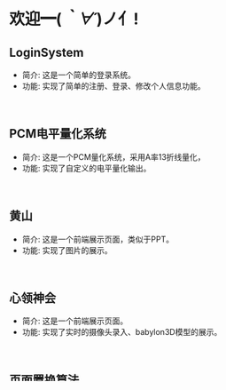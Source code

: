 # 欢迎━(*｀∀´*)ノ亻!

## LoginSystem
- 简介: 这是一个简单的登录系统。
- 功能: 实现了简单的注册、登录、修改个人信息功能。
<br>

## PCM电平量化系统
- 简介: 这是一个PCM量化系统，采用A率13折线量化，
- 功能: 实现了自定义的电平量化输出。
<br>

## 黄山
- 简介: 这是一个前端展示页面，类似于PPT。
- 功能: 实现了图片的展示。
<br>

## 心领神会
- 简介: 这是一个前端展示页面。
- 功能: 实现了实时的摄像头录入、babylon3D模型的展示。
<br>

## 页面置换算法
- 简介: 这是一个模拟虚拟内存页面置换的一个算法。
- 功能: 实现了LRU、OPT和FIFO的模拟。
<br>

## 校验和
- 简介: 这是一个把输入文件的二进制转换为16位校验和的转换程序。
- 功能: 实现了获取文件16位校验和。
<br>

## 模拟网桥
- 简介: 这是一个模拟网桥转发数据帧的程序，支持多个网络。
- 功能: 实现了连通多个网络的网桥的数据帧转发判断。
- 注意: 注意运行项目的时候要配置一下GOPATH
<br>

## 模拟文件备份
- 简介: 这是一个模拟文件备份的程序。
- 功能: 实现了一个文件从A文件夹到B文件夹的复制操作。
<br>

## 磁盘调度算法
- 简介: 这是一个模拟磁盘调度的程序。
- 功能: 实现了FCFS、SSTF和SCAN算法的模拟。
<br>

## 时间片轮转调度算法
- 简介: 这是一个模拟时间片轮转调度的程序。
- 功能: 实现了时间片轮转调度进程的模拟。
<br>